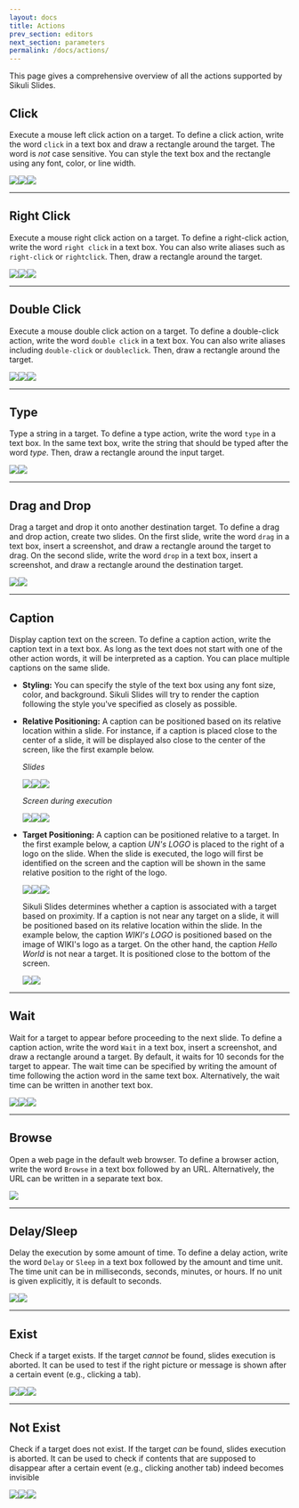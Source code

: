 ```yaml
---
layout: docs
title: Actions
prev_section: editors
next_section: parameters
permalink: /docs/actions/
---
```


This page gives a comprehensive overview of all the actions supported by Sikuli Slides.

## Click

Execute a mouse left click action on a target. To define a click action,  write the word `click` in a text box and draw a rectangle around the target. The word is *not* case sensitive. You can style the text box and the rectangle using any font, color, or line width.

<img src="/img/click1.jpg" class="one-third img-polaroid"><img src="/img/click2.jpg" class="one-third img-polaroid"><img src="/img/click3.jpg" class="one-third img-polaroid">

---

## Right Click

Execute a mouse right click action on a target. To define a right-click action, write the word `right click` in a text box. You can also write aliases such as `right-click` or `rightclick`. Then, draw a rectangle around the target.

<img src="/img/rightclick1.jpg" class="one-third img-polaroid"><img src="/img/rightclick2.jpg" class="one-third img-polaroid"><img src="/img/rightclick3.jpg" class="one-third img-polaroid">

---

## Double Click

Execute a mouse double click action on a target. To define a double-click action, write the word `double click` in a text box. You can also write aliases including `double-click` or `doubleclick`. Then, draw a rectangle around the target.

<img src="/img/doubleclick1.jpg" class="one-third img-polaroid"><img src="/img/doubleclick2.jpg" class="one-third img-polaroid"><img src="/img/doubleclick3.jpg" class="one-third img-polaroid">

---

## Type

Type a string in a target. To define a type action, write the word `type` in a text box. In the same text box, write the string that should be typed after the word *type*. Then, draw a rectangle around the input target.

<img src="/img/type1.jpg" class="one-third img-polaroid"><img src="/img/type2.jpg" class="one-third img-polaroid">

---

## Drag and Drop

Drag a target and drop it onto another destination target. To define a drag and drop action, create two slides. On the first slide, write the word `drag` in a text box, insert a screenshot, and draw a rectangle around the target to drag. On the second slide, write the word `drop` in a text box, insert a screenshot, and draw a rectangle around the destination target.

<img src="/img/dragdrop1.jpg" class="one-third img-polaroid"><img src="/img/dragdrop2.jpg" class="one-third img-polaroid">
	
---

## Caption		

Display caption text on the screen. To define a caption action, write the caption text in a text box. As long as the text does not start with one of the other action words, it will be interpreted as a caption. You can place multiple captions on the same slide.

 * **Styling:** You can specify the style of the text box using any font size, color, and background. Sikuli Slides will try to render the caption following the style you've specified as closely as possible.

 * **Relative Positioning:** A caption can be positioned based on its relative location within a slide. For instance, if a caption is placed close to the center of a slide, it will be displayed also close to the center of the screen, like the first example below.

	*Slides*
	
   <img src="/img/caption_pos_slide1.jpg" class="one-third img-polaroid"><img src="/img/caption_pos_slide2.jpg" class="one-third img-polaroid"><img src="/img/caption_pos_slide3.jpg" class="one-third img-polaroid">

	*Screen during execution*
	
   <img src="/img/caption_pos_screen1.jpg" class="one-third img-polaroid"><img src="/img/caption_pos_screen2.jpg" class="one-third img-polaroid"><img src="/img/caption_pos_screen3.jpg" class="one-third img-polaroid">


 * **Target Positioning:** A caption can be positioned relative to a target. In the first example below, a caption *UN's LOGO* is placed to the right of a logo on the slide. When the slide is executed, the logo will first be identified on the screen and the caption will be shown in the same relative position to the right of the logo. 

   <img src="/img/caption3.jpg" class="one-third img-polaroid"><img src="/img/caption2.jpg" class="one-third img-polaroid"><img src="/img/caption1.jpg" class="one-third img-polaroid">

   Sikuli Slides determines whether a caption is associated with a target based on proximity. If a caption is not near any target on a slide, it will be positioned based on its relative location within the slide. In the example below, the caption *WIKI's LOGO* is positioned based on the image of WIKI's logo as a target. On the other hand, the caption *Hello World* is not near a target. It is positioned close to the bottom of the screen.

   <img src="/img/caption_pos_mixed1.jpg" class="half img-polaroid"><img src="/img/caption_pos_mixed2.jpg" class="half img-polaroid">


---

## Wait		

Wait for a target to appear before proceeding to the next slide. To define a caption action, write the word `Wait` in a text box, insert a screenshot, and draw a rectangle around a target. By default, it waits for 10 seconds for the target to appear. The wait time can be specified by writing the amount of time following the action word in the same text box. Alternatively, the wait time can be written in another text box.

<img src="/img/wait1.jpg" class="one-third img-polaroid"><img src="/img/wait2.jpg" class="one-third img-polaroid"><img src="/img/wait3.jpg" class="one-third img-polaroid">

---

## Browse
	
Open a web page in the default web browser. To define a browser action, write the word `Browse` in a text box followed by an URL. Alternatively, the URL can be written in a separate text box.

<img src="/img/browse1.jpg" class="one-third img-polaroid">

---

## Delay/Sleep

Delay the execution by some amount of time. To define a delay action, write the word `Delay` or `Sleep` in a text box followed by the amount and time unit. The time unit can be in milliseconds, seconds, minutes, or hours. If no unit is given explicitly, it is default to seconds.

<img src="/img/delay1.jpg" class="one-third img-polaroid"><img src="/img/delay2.jpg" class="one-third img-polaroid">

---


## Exist

Check if a target exists. If the target *cannot* be found, slides execution is aborted. It can be used to test if the right picture or message is shown after a certain event (e.g., clicking a tab).

<img src="/img/exist1.jpg" class="one-third img-polaroid"><img src="/img/exist2.jpg" class="one-third img-polaroid"><img src="/img/exist3.jpg" class="one-third img-polaroid">

---
	
## Not Exist

Check if a target does not exist. If the target *can* be found, slides execution is aborted. It can be used to check if contents that are supposed to disappear after a certain event (e.g., clicking another tab) indeed becomes invisible

<img src="/img/notexist1.jpg" class="one-third img-polaroid"><img src="/img/notexist2.jpg" class="one-third img-polaroid"><img src="/img/notexist3.jpg" class="one-third img-polaroid">
